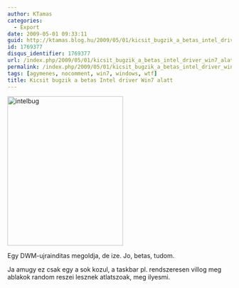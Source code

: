 ```yaml
---
author: KTamas
categories:
  - Export
date: 2009-05-01 09:33:11
guid: http://ktamas.blog.hu/2009/05/01/kicsit_bugzik_a_betas_intel_driver_win7_alatt
id: 1769377
disqus_identifier: 1769377
url: /index.php/2009/05/01/kicsit_bugzik_a_betas_intel_driver_win7_alatt/
permalink: /index.php/2009/05/01/kicsit_bugzik_a_betas_intel_driver_win7_alatt/
tags: [agymenes, nocomment, win7, windows, wtf]
title: Kicsit bugzik a betas Intel driver Win7 alatt
---
```


[<img class="aligncenter size-full wp-image-418" title="intelbug" src="http://ktamas.blog.hu/media/image/200905/intelbug.png" alt="intelbug" width="260" height="336" />](http://ktamas.blog.hu/media/image/200905/intelbug.png) 

Egy DWM-ujrainditas megoldja, de ize. Jo, betas, tudom. 

Ja amugy ez csak egy a sok kozul, a taskbar pl. rendszeresen villog meg ablakok random reszei lesznek atlatszoak, meg ilyesmi.
